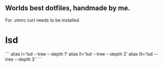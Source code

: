 ## Worlds best dotfiles, handmade by me.

For .vimrc curl needs to be installed

# lsd

´´´
alias l='lsd --tree --depth 1'
alias ll='lsd --tree --depth 2'
alias lll='lsd --tree --depth 3'
´´´
